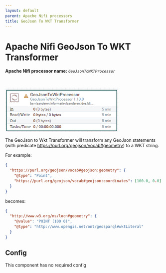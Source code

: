 ```yaml
---
layout: default
parent: Apache Nifi processors
title: GeoJson To WKT Transformer
---
```


# Apache Nifi GeoJson To WKT Transformer

<b>Apache Nifi processor name:</b> <i>```GeoJsonToWKTProcessor```</i>

<br>

![Alt text](image-3.png)

The GeoJson to Wkt Transformer will transform any GeoJson statements (with predicate https://purl.org/geojson/vocab#geometry) to a WKT string.

For example:
```json
{
  "https://purl.org/geojson/vocab#geojson:geometry": {
    "@type": "Point", 
    "https://purl.org/geojson/vocab#geojson:coordinates": [100.0, 0.0]
  }
}
```

becomes:

```json
{
  "http://www.w3.org/ns/locn#geometry": {
    "@value": "POINT (100 0)",
    "@type": "http://www.opengis.net/ont/geosparql#wktLiteral"
  }
}
```


## Config

This component has no required config
